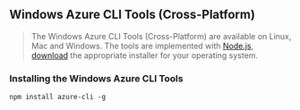 ## Windows Azure CLI Tools (Cross-Platform)

> The Windows Azure CLI Tools (Cross-Platform) are available on Linux, Mac and Windows. The tools are implemented with [Node.js](http://www.nodejs.org), [download](http://www.nodejs.org/download) the appropriate installer for your operating system.

### Installing the Windows Azure CLI Tools

```npm install azure-cli -g```